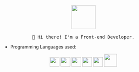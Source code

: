 <p align="center">
  <img src="https://i.pinimg.com/originals/b3/9b/16/b39b168a37a070bdc9d96eb125bd4e20.gif" width="75px">
   <br><br>
  <samp>
    👋 Hi there! I'm a Front-end Developer.
  </samp>
</p>

- Programming Languages used:

<div align="center">
 <img src = 'https://github.com/str0ng1/str0ng1/blob/master/images/c-original.svg' width='30'/> <img src = 'https://github.com/str0ng1/str0ng1/blob/master/images/python.png' height='30'/> <img src = 'https://github.com/str0ng1/str0ng1/blob/master/images/html.svg' width='30'/> <img src = 
'https://github.com/str0ng1/str0ng1/blob/master/images/css.svg' width='30'/> <img src = 
'https://github.com/str0ng1/str0ng1/blob/master/images/js.svg' width='30'/> <img src = 
'https://github.com/str0ng1/RaghavK16/blob/master/images/php.svg' width='40'/>
</div>
